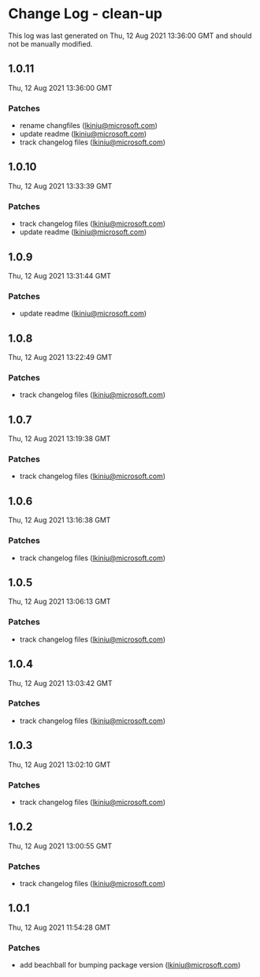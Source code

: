 # Change Log - clean-up

This log was last generated on Thu, 12 Aug 2021 13:36:00 GMT and should not be manually modified.

<!-- Start content -->

## 1.0.11

Thu, 12 Aug 2021 13:36:00 GMT

### Patches

- rename changfiles (lkiniu@microsoft.com)
- update readme (lkiniu@microsoft.com)
- track changelog files (lkiniu@microsoft.com)

## 1.0.10

Thu, 12 Aug 2021 13:33:39 GMT

### Patches

- track changelog files (lkiniu@microsoft.com)
- update readme (lkiniu@microsoft.com)

## 1.0.9

Thu, 12 Aug 2021 13:31:44 GMT

### Patches

- update readme (lkiniu@microsoft.com)

## 1.0.8

Thu, 12 Aug 2021 13:22:49 GMT

### Patches

- track changelog files (lkiniu@microsoft.com)

## 1.0.7

Thu, 12 Aug 2021 13:19:38 GMT

### Patches

- track changelog files (lkiniu@microsoft.com)

## 1.0.6

Thu, 12 Aug 2021 13:16:38 GMT

### Patches

- track changelog files (lkiniu@microsoft.com)

## 1.0.5

Thu, 12 Aug 2021 13:06:13 GMT

### Patches

- track changelog files (lkiniu@microsoft.com)

## 1.0.4

Thu, 12 Aug 2021 13:03:42 GMT

### Patches

- track changelog files (lkiniu@microsoft.com)

## 1.0.3

Thu, 12 Aug 2021 13:02:10 GMT

### Patches

- track changelog files (lkiniu@microsoft.com)

## 1.0.2

Thu, 12 Aug 2021 13:00:55 GMT

### Patches

- track changelog files (lkiniu@microsoft.com)

## 1.0.1

Thu, 12 Aug 2021 11:54:28 GMT

### Patches

- add beachball for bumping package version (lkiniu@microsoft.com)
